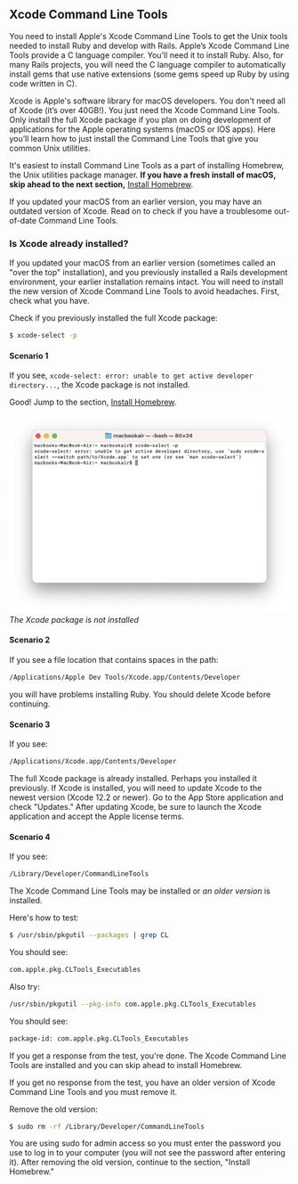## Xcode Command Line Tools

You need to install Apple's Xcode Command Line Tools to get the Unix tools needed to install Ruby and develop with Rails. Apple’s Xcode Command Line Tools provide a C language compiler. You'll need it to install Ruby. Also, for many Rails projects, you will need the C language compiler to automatically install gems that use native extensions (some gems speed up Ruby by using code written in C).

Xcode is Apple's software library for macOS developers. You don't need all of Xcode (it’s over 40GB!). You just need the Xcode Command Line Tools. Only install the full Xcode package if you plan on doing development of applications for the Apple operating systems (macOS or IOS apps). Here you’ll learn how to just install the Command Line Tools that give you common Unix utilities.

It's easiest to install Command Line Tools as a part of installing Homebrew, the Unix utilities package manager. **If you have a fresh install of macOS, skip ahead to the next section,** [Install Homebrew](/ruby/2.html).

If you updated your macOS from an earlier version, you may have an outdated version of Xcode. Read on to check if you have a troublesome out-of-date Command Line Tools.

### Is Xcode already installed?

If you updated your macOS from an earlier version (sometimes called an "over the top" installation), and you previously installed a Rails development environment, your earlier installation remains intact. You will need to install the new version of Xcode Command Line Tools to avoid headaches. First, check what you have.

Check if you previously installed the full Xcode package:

```bash
$ xcode-select -p
```

#### Scenario 1

If you see, `xcode-select: error: unable to get active developer directory...`, the Xcode package is not installed.

Good! Jump to the section, [Install Homebrew](/ruby/2.html).

![](/assets/images/ruby/xcode-not-installed.png)
*The Xcode package is not installed*

#### Scenario 2

If you see a file location that contains spaces in the path:

```bash
/Applications/Apple Dev Tools/Xcode.app/Contents/Developer
```

you will have problems installing Ruby. You should delete Xcode before continuing.

#### Scenario 3

If you see:

```bash
/Applications/Xcode.app/Contents/Developer
```

The full Xcode package is already installed. Perhaps you installed it previously. If Xcode is installed, you will need to update Xcode to the newest version (Xcode 12.2 or newer). Go to the App Store application and check "Updates." After updating Xcode, be sure to launch the Xcode application and accept the Apple license terms.

#### Scenario 4

If you see:

```bash
/Library/Developer/CommandLineTools
```

The Xcode Command Line Tools may be installed or _an older version_ is installed.

Here's how to test:

```bash
$ /usr/sbin/pkgutil --packages | grep CL
```

You should see:

```bash
com.apple.pkg.CLTools_Executables
```

Also try:

```bash
/usr/sbin/pkgutil --pkg-info com.apple.pkg.CLTools_Executables
```

You should see:

```bash
package-id: com.apple.pkg.CLTools_Executables
```

If you get a response from the test, you're done. The Xcode Command Line Tools are installed and you can skip ahead to install Homebrew.

If you get no response from the test, you have an older version of Xcode Command Line Tools and you must remove it.

Remove the old version:

```bash
$ sudo rm -rf /Library/Developer/CommandLineTools
```

You are using sudo for admin access so you must enter the password you use to log in to your computer (you will not see the password after entering it). After removing the old version, continue to the section, "Install Homebrew."
